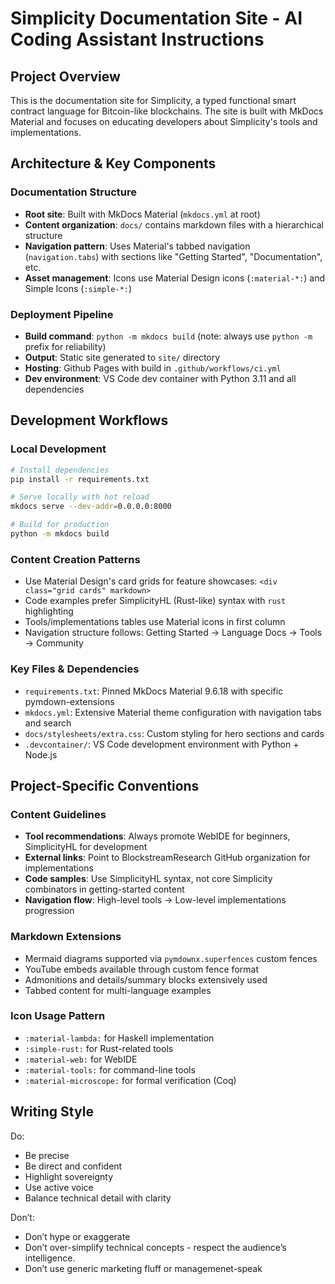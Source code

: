 # Simplicity Documentation Site - AI Coding Assistant Instructions

## Project Overview
This is the documentation site for Simplicity, a typed functional smart contract language for Bitcoin-like blockchains. The site is built with MkDocs Material and focuses on educating developers about Simplicity's tools and implementations.

## Architecture & Key Components

### Documentation Structure
- **Root site**: Built with MkDocs Material (`mkdocs.yml` at root)
- **Content organization**: `docs/` contains markdown files with a hierarchical structure
- **Navigation pattern**: Uses Material's tabbed navigation (`navigation.tabs`) with sections like "Getting Started", "Documentation", etc.
- **Asset management**: Icons use Material Design icons (`:material-*:`) and Simple Icons (`:simple-*:`)

### Deployment Pipeline
- **Build command**: `python -m mkdocs build` (note: always use `python -m` prefix for reliability)
- **Output**: Static site generated to `site/` directory
- **Hosting**: Github Pages with build in `.github/workflows/ci.yml`
- **Dev environment**: VS Code dev container with Python 3.11 and all dependencies

## Development Workflows

### Local Development
```bash
# Install dependencies
pip install -r requirements.txt

# Serve locally with hot reload
mkdocs serve --dev-addr=0.0.0.0:8000

# Build for production
python -m mkdocs build
```

### Content Creation Patterns
- Use Material Design's card grids for feature showcases: `<div class="grid cards" markdown>`
- Code examples prefer SimplicityHL (Rust-like) syntax with `rust` highlighting
- Tools/implementations tables use Material icons in first column
- Navigation structure follows: Getting Started → Language Docs → Tools → Community

### Key Files & Dependencies
- `requirements.txt`: Pinned MkDocs Material 9.6.18 with specific pymdown-extensions
- `mkdocs.yml`: Extensive Material theme configuration with navigation tabs and search
- `docs/stylesheets/extra.css`: Custom styling for hero sections and cards
- `.devcontainer/`: VS Code development environment with Python + Node.js

## Project-Specific Conventions

### Content Guidelines
- **Tool recommendations**: Always promote WebIDE for beginners, SimplicityHL for development
- **External links**: Point to BlockstreamResearch GitHub organization for implementations
- **Code samples**: Use SimplicityHL syntax, not core Simplicity combinators in getting-started content
- **Navigation flow**: High-level tools → Low-level implementations progression

### Markdown Extensions
- Mermaid diagrams supported via `pymdownx.superfences` custom fences
- YouTube embeds available through custom fence format
- Admonitions and details/summary blocks extensively used
- Tabbed content for multi-language examples

### Icon Usage Pattern
- `:material-lambda:` for Haskell implementation
- `:simple-rust:` for Rust-related tools
- `:material-web:` for WebIDE
- `:material-tools:` for command-line tools
- `:material-microscope:` for formal verification (Coq)

## Writing Style

Do:

- Be precise
- Be direct and confident
- Highlight sovereignty
- Use active voice
- Balance technical detail with clarity

Don’t:

- Don’t hype or exaggerate
- Don’t over-simplify technical concepts - respect the audience’s intelligence.
- Don’t use generic marketing fluff or managemenet-speak
